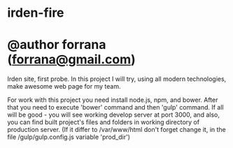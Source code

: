 # irden-fire
# @author forrana (forrana@gmail.com)
Irden site, first probe.
In this project I will try, using all modern technologies, make awesome web page for my team.

For work with this project you need install node.js, npm, and bower.
After that you need to execute 'bower' command and then 'gulp' command.
If all will be good - you will see working develop server at port 3000, and also,
you can find built project's files and folders in working directory of production
server. (If it differ to /var/www/html don't forget change it, in the file /gulp/gulp.config.js
variable 'prod_dir')  
